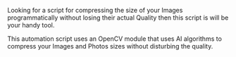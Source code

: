 Looking for a script for compressing the size of your Images programmatically without losing their actual Quality then this script is will be your handy tool.

This automation script uses an OpenCV module that uses AI algorithms to compress your Images and Photos sizes without disturbing the quality.
